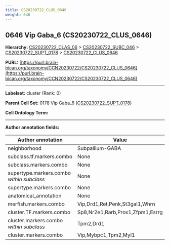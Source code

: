 ```yaml
---
title: CS20230722_CLUS_0646
weight: 646
---
```

## 0646 Vip Gaba_6 (CS20230722_CLUS_0646)
<b>Hierarchy: </b>
[CS20230722_CLAS_06](../CS20230722_CLAS_06) >
[CS20230722_SUBC_046](../CS20230722_SUBC_046) >
[CS20230722_SUPT_0178](../CS20230722_SUPT_0178) >
[CS20230722_CLUS_0646](../CS20230722_CLUS_0646)

**PURL:** [https://purl.brain-bican.org/taxonomy/CCN20230722/CS20230722_CLUS_0646](https://purl.brain-bican.org/taxonomy/CCN20230722/CS20230722_CLUS_0646)

---


**Labelset:** cluster (Rank: 0)

**Parent Cell Set:** 0178 Vip Gaba_6 ([CS20230722_SUPT_0178](../CS20230722_SUPT_0178))



**Cell Ontology Term:** 

[MARKER GENES.]: #


---

[TRANSFERRED ANNOTATIONS.]: #


[AUTHOR ANNOTATION FIELDS.]: #


**Author annotation fields:**

| Author annotation | Value |
|-------------------|-------|
|neighborhood|Subpallium-GABA|
|subclass.tf.markers.combo|None|
|subclass.markers.combo|None|
|supertype.markers.combo _within subclass_|None|
|supertype.markers.combo|None|
|anatomical_annotation|None|
|merfish.markers.combo|Vip,Drd1,Ret,Penk,St3gal1,Whrn|
|cluster.TF.markers.combo|Sp8,Nr2e1,Rarb,Prox1,Zfpm1,Esrrg|
|cluster.markers.combo _within subclass_|Tpm2,Drd1|
|cluster.markers.combo|Vip,Mybpc1,Tpm2,Myl1|
